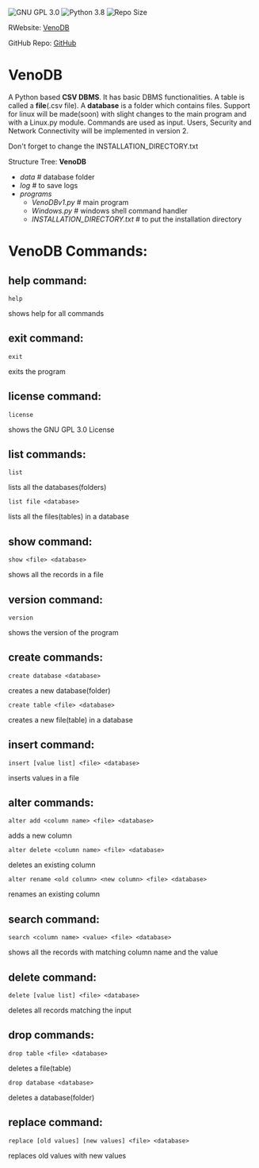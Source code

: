 ![GNU GPL 3.0](https://img.shields.io/github/license/EpycZen/VenoDB)
![Python 3.8](https://img.shields.io/badge/python-3.8-green.svg)
![Repo Size](https://img.shields.io/github/repo-size/EpycZen/VenoDB)

RWebsite:
[VenoDB](https://EpycZen.GitHub.io/VenoDB)

GitHub Repo:
[GitHub](https://GitHub.com/EpycZen/VenoDB)

# VenoDB
A Python based **CSV DBMS**.
It has basic DBMS functionalities. 
A table is called a **file**(.csv file).
A **database** is a folder which contains files.
Support for linux will be made(soon) with slight changes to the main program and with a Linux.py module.
Commands are used as input.
Users, Security and Network Connectivity will be implemented in version 2.

Don't forget to change the INSTALLATION_DIRECTORY.txt

Structure Tree:
**VenoDB**
- *data* # database folder
- *log* # to save logs
- *programs*
  - *VenoDBv1.py* # main program
  - *Windows.py* # windows shell command handler
  - *INSTALLATION_DIRECTORY.txt* # to put the installation directory
  
# VenoDB Commands:

## help command:
    help
 shows help for all commands

## exit command:
    exit
exits the program

## license command:
    license
shows the GNU GPL 3.0 License

## list commands:
    list
lists all the databases(folders)

    list file <database>
lists all the files(tables) in a database

## show command:
    show <file> <database>
shows all the records in a file

## version command:
    version
shows the version of the program

## create commands:
    create database <database>
creates a new database(folder)

    create table <file> <database>
creates a new file(table) in a database

## insert command:
    insert [value list] <file> <database>
inserts values in a file

## alter commands:
    alter add <column name> <file> <database>
adds a new column

    alter delete <column name> <file> <database>
deletes an existing column

    alter rename <old column> <new column> <file> <database>
renames an existing column

## search command:
    search <column name> <value> <file> <database>
shows all the records with matching column name and the value

## delete command:
    delete [value list] <file> <database>
deletes all records matching the input

## drop commands:
    drop table <file> <database>
deletes a file(table)
        
    drop database <database>
deletes a database(folder)

## replace command:
    replace [old values] [new values] <file> <database>
replaces old values with new values
